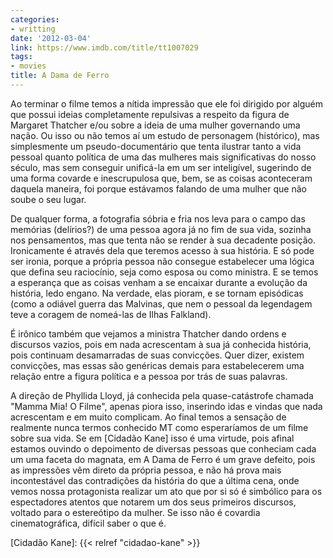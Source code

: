 ```yaml
---
categories:
- writting
date: '2012-03-04'
link: https://www.imdb.com/title/tt1007029
tags:
- movies
title: A Dama de Ferro
---
```


Ao terminar o filme temos a nítida impressão que ele foi dirigido por alguém que possui ideias completamente repulsivas a respeito da figura de Margaret Thatcher e/ou sobre a ideia de uma mulher governando uma nação. Ou isso ou não temos aí um estudo de personagem (histórico), mas simplesmente um pseudo-documentário que tenta ilustrar tanto a vida pessoal quanto política de uma das mulheres mais significativas do nosso século, mas sem conseguir unificá-la em um ser inteligível, sugerindo de uma forma covarde e inescrupulosa que, bem, se as coisas aconteceram daquela maneira, foi porque estávamos falando de uma mulher que não soube o seu lugar.

De qualquer forma, a fotografia sóbria e fria nos leva para o campo das memórias (delírios?) de uma pessoa agora já no fim de sua vida, sozinha nos pensamentos, mas que tenta não se render à sua decadente posição. Ironicamente é através dela que teremos acesso à sua história. E só pode ser ironia, porque a própria pessoa não consegue estabelecer uma lógica que defina seu raciocínio, seja como esposa ou como ministra. E se temos a esperança que as coisas venham a se encaixar durante a evolução da história, ledo engano. Na verdade, elas pioram, e se tornam episódicas (como a odiável guerra das Malvinas, que nem o pessoal da legendagem teve a coragem de nomeá-las de Ilhas Falkland).

É irônico também que vejamos a ministra Thatcher dando ordens e discursos vazios, pois em nada acrescentam à sua já conhecida história, pois continuam desamarradas de suas convicções. Quer dizer, existem convicções, mas essas são genéricas demais para estabelecerem uma relação entre a figura política e a pessoa por trás de suas palavras.

A direção de Phyllida Lloyd, já conhecida pela quase-catástrofe chamada "Mamma Mia! O Filme", apenas piora isso, inserindo idas e vindas que nada acrescentam e em muito complicam. Ao final temos a sensação de realmente nunca termos conhecido MT como esperaríamos de um filme sobre sua vida. Se em [Cidadão Kane] isso é uma virtude, pois afinal estamos ouvindo o depoimento de diversas pessoas que conheciam cada um uma faceta do magnata, em A Dama de Ferro é um grave defeito, pois as impressões vêm direto da própria pessoa, e não há prova mais incontestável das contradições da história do que a última cena, onde vemos nossa protagonista realizar um ato que por si só é simbólico para os espectadores atentos que notarem um dos seus primeiros discursos, voltado para o estereótipo da mulher. Se isso não é covardia cinematográfica, difícil saber o que é.

[Cidadão Kane]: {{< relref "cidadao-kane" >}}